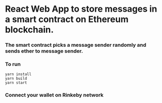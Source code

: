 # React Web App to store messages in a smart contract on Ethereum blockchain.
### The smart contract picks a message sender randomly and sends ether to message sender.

### To run
```shell
yarn install
yarn build
yarn start
```
### Connect your wallet on Rinkeby network
